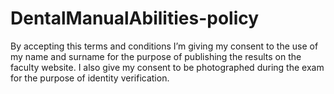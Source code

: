 # DentalManualAbilities-policy

By accepting this terms and conditions I’m giving my consent to the use of my name and surname for the purpose of publishing the results on the faculty website. 
I also give my consent to be photographed during the exam for the purpose of identity verification.
